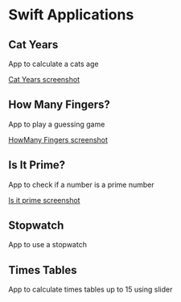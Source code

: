 # Swift Applications #


## Cat Years ##

App to calculate a cats age

[Cat Years screenshot](https://cloud.githubusercontent.com/assets/5244883/11605400/8ba23d1e-9acc-11e5-8794-f6c317237321.png)

## How Many Fingers? ##

App to play a guessing game

[HowMany Fingers screenshot](https://cloud.githubusercontent.com/assets/5244883/13036437/593b2966-d335-11e5-95c1-bc2c0771e02b.jpg)

## Is It Prime? ##

App to check if a number is a prime number

[Is it prime screenshot](https://cloud.githubusercontent.com/assets/5244883/13037448/dfe826e4-d34e-11e5-808a-d9d79bc54cf8.jpg)

## Stopwatch ##

App to use a stopwatch

## Times Tables ##

App to calculate times tables up to 15 using slider
